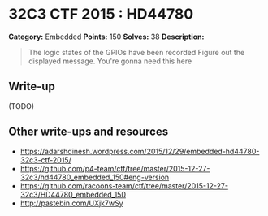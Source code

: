 # 32C3 CTF 2015 : HD44780

**Category:** Embedded
**Points:** 150
**Solves:** 38
**Description:**

> The logic states of the GPIOs have been recorded Figure out the displayed message. You're gonna need this here


## Write-up

(TODO)

## Other write-ups and resources

* <https://adarshdinesh.wordpress.com/2015/12/29/embedded-hd44780-32c3-ctf-2015/>
* <https://github.com/p4-team/ctf/tree/master/2015-12-27-32c3/hd44780_embedded_150#eng-version>
* <https://github.com/racoons-team/ctf/tree/master/2015-12-27-32c3/HD44780_embedded_150>
* <http://pastebin.com/UXjk7wSy>
